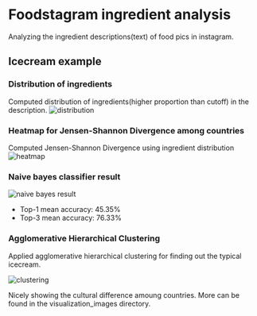 # Foodstagram ingredient analysis
Analyzing the ingredient descriptions(text) of food pics in instagram.

## Icecream example

### Distribution of ingredients
Computed distribution of ingredients(higher proportion than cutoff) in the description.
![distribution](https://github.com/skywalker023/foodstagram_ingredient_analysis/blob/master/visualization%20images/icecream_ingred_distrib.png?raw=true)
  

### Heatmap for Jensen-Shannon Divergence among countries
Computed Jensen-Shannon Divergence using ingredient distribution
![heatmap](https://github.com/skywalker023/foodstagram_ingredient_analysis/blob/master/visualization%20images/icecream_heatmap.png?raw=true)

 
### Naive bayes classifier result
![naive bayes result](https://github.com/skywalker023/foodstagram_ingredient_analysis/blob/master/visualization%20images/naive_bayes_classifier_result.png?raw=true)

* Top-1 mean accuracy: 45.35%
* Top-3 mean accuracy: 76.33%
 

### Agglomerative Hierarchical Clustering
Applied agglomerative hierarchical clustering for finding out the typical icecream.
 
![clustering](https://github.com/skywalker023/foodstagram_ingredient_analysis/blob/master/visualization%20images/icecream_agglomerative.png?raw=true)

Nicely showing the cultural difference amoung countries. More can be found in the visualization_images directory.
